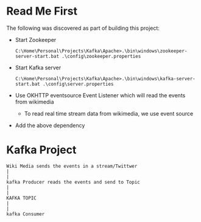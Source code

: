 # Read Me First
The following was discovered as part of building this project:

* Start Zookeeper
   ```
  C:\Home\Personal\Projects\Kafka\Apache>.\bin\windows\zookeeper-server-start.bat .\config\zookeeper.properties
  ```

* Start Kafka server
    ```
    C:\Home\Personal\Projects\Kafka\Apache>.\bin\windows\kafka-server-start.bat .\config\server.properties
    ```
* Use OKHTTP eventsource Event Listener which will read the events from wikimedia
  *  To read real time stream data from wikimedia, we use event source
* Add the above dependency
  
Kafka Project
==============
    
    Wiki Media sends the events in a stream/Twittwer 
    |
    |
    kafka Producer reads the events and send to Topic
    |
    |
    KAFKA TOPIC
    |
    |
    kafka Consumer


